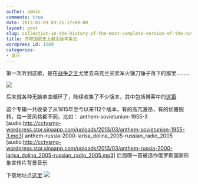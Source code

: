 ```yaml
---
author: admin
comments: true
date: 2013-03-09 03:25:17+00:00
layout: post
slug: collection-in-the-history-of-the-most-complete-version-of-the-national-anthem-of-the-soviet-union
title: 苏联国歌史上最全版本集合
wordpress_id: 1569
categories:
- 音乐
---
```


第一次听到这歌，是在[战争之王](http://movie.douban.com/subject/1419936/)尤里去乌克兰买卖军火镰刀锤子落下的那里.........

[![](http://cctvsmg-wordpress.stor.sinaapp.com/uploads/2013/03/p456758214.jpg)](http://cctvsmg-wordpress.stor.sinaapp.com/uploads/2013/03/p456758214.jpg)

后来就各种无脑单曲循环了，陆续收集了不少版本，其中包括博客中的[这篇](http://bitcn.org/1987%E8%8B%8F%E8%81%94%E6%9C%80%E5%90%8E%E4%B8%80%E6%AC%A1%E5%8E%86%E5%8F%B2%E6%80%A7%E9%98%85%E5%85%B5.html)



<!-- more -->

这个专辑一共收录了从1815年至今以来112个版本，有的高亢激昂，有的优雅婉转，每一首风格都不同，比如：
anthem-sovietunion-1955-3
[audio:http://cctvsmg-wordpress.stor.sinaapp.com/uploads/2013/03/anthem-sovietunion-1955-3.mp3]
anthem-russia-2000-larisa_dolina_2005-russian_radio_2005
[audio:http://cctvsmg-wordpress.stor.sinaapp.com/uploads/2013/03/anthem-russia-2000-larisa_dolina_2005-russian_radio_2005.mp3]
后面哪一首被选作俄罗斯国家形象宣传片背景音乐

下载地址点[这里](http://www.cngeek.info/media/agdjY3R2c21ncg0LEgVNZWRpYRjxqwEM/0AFB9F4424D933DF64B9D6F73BF83C313DAD765A.torrent)
[![](http://cctvsmg-wordpress.stor.sinaapp.com/uploads/2013/03/牢不可破的联盟.png)](http://cctvsmg-wordpress.stor.sinaapp.com/uploads/2013/03/牢不可破的联盟.png)
